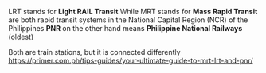 LRT stands for **Light RAIL Transit**
While MRT stands for **Mass Rapid Transit** are both rapid transit systems in the National Capital Region (NCR) of the Philippines
**PNR** on the other hand means **Philippine National Railways** (oldest)

Both are train stations, but it is connected differently
https://primer.com.ph/tips-guides/your-ultimate-guide-to-mrt-lrt-and-pnr/

